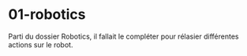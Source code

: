 # 01-robotics

Parti du dossier Robotics, il fallait le compléter pour rélasier différentes actions sur le robot.
